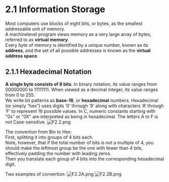 # 2.1 Information Storage
Most computers use blocks
of eight bits, or bytes, as the smallest addressable unit of memory. <br>
A machinelevel
program views memory as a very large array of bytes, referred to as **virtual
memory**.<br>
Every byte of memory is identified by a unique number, known as its
**address**, and the set of all possible addresses is known as the **virtual address space**.

## 2.1.1 Hexadecimal Notation
**A single byte consists of 8 bits**. 
In binary notation, its value ranges from 00000000
to 11111111. When viewed as a decimal integer, its value ranges from 0 to 255.<br>
We write bit patterns as **base-16**, or **hexadecimal** numbers.
Hexadecimal (or simply “hex”) uses digits ‘0’ through ‘9’ along with characters
‘A’ through ‘F’ to represent 16 possible values. In C, numeric constants starting with "0x" or "0X" are interpreted as being in
hexadecimal.  The letters A to F is not Case-sensitive.
![F2.2.png](https://ooo.0o0.ooo/2015/12/21/5677a4e277904.png)

The convertion from Bin to Hex:<br>
First, splitting it into groups of 4 bits each. <br>
Note, however, that if
the total number of bits is not a multiple of 4, you should make the leftmost group
be the one with fewer than 4 bits, effectively padding the number with leading
zeros. <br>
Then you translate each group of 4 bits into the corresponding hexadecimal
digit.

Two examples of convertion:
![F2.2A.png](https://ooo.0o0.ooo/2015/12/21/5677a6a60e2b7.png)
![F2.2B.png](https://ooo.0o0.ooo/2015/12/21/5677a6a61384a.png)






